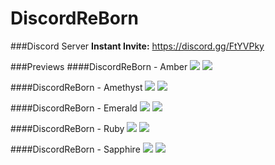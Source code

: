 # DiscordReBorn

###Discord Server
**Instant Invite:** https://discord.gg/FtYVPky

###Previews
####DiscordReBorn - Amber
<img src="http://i.imgur.com/19bU8Mn.png">
<img src="http://i.imgur.com/OxaT0qH.png">

####DiscordReBorn - Amethyst
<img src="http://i.imgur.com/W5OravO.png">
<img src="http://i.imgur.com/nrPgnOZ.png">

####DiscordReBorn - Emerald
<img src="http://i.imgur.com/eZqhGnh.png">
<img src="http://i.imgur.com/cT6FEv6.png">

####DiscordReBorn - Ruby
<img src="http://i.imgur.com/gDhX65o.png">
<img src="http://i.imgur.com/yHkD1zK.png">

####DiscordReBorn - Sapphire
<img src="http://i.imgur.com/1wDtQAQ.png">
<img src="http://i.imgur.com/o2DrD3M.png">
